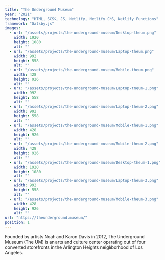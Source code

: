 ```yaml
---
title: "The Underground Museum"
year: "2021"
technology: "HTML, SCSS, JS, Netlify, Netlify CMS, Netlify Functions"
framework: "Gatsby.js"
images:
  - url: "/assets/projects/the-underground-museum/Desktop-theum.png"
    width: 1920
    height: 1080
    alt: ""
  - url: "/assets/projects/the-underground-museum/Laptop-theum.png"
    width: 992
    height: 558
    alt: ""
  - url: "/assets/projects/the-underground-museum/Mobile-theum.png"
    width: 428
    height: 926
    alt: ""
  - url: "/assets/projects/the-underground-museum/Laptop-theum-1.png"
    width: 992
    height: 558
    alt: ""
  - url: "/assets/projects/the-underground-museum/Laptop-theum-2.png"
    width: 992
    height: 558
    alt: ""
  - url: "/assets/projects/the-underground-museum/Mobile-theum-1.png"
    width: 428
    height: 926
    alt: ""
  - url: "/assets/projects/the-underground-museum/Mobile-theum-2.png"
    width: 428
    height: 926
    alt: ""
  - url: "/assets/projects/the-underground-museum/Desktop-theum-1.png"
    width: 1920
    height: 1080
    alt: ""
  - url: "/assets/projects/the-underground-museum/Laptop-theum-3.png"
    width: 992
    height: 558
    alt: ""
  - url: "/assets/projects/the-underground-museum/Mobile-theum-3.png"
    width: 428
    height: 926
    alt: ""
url: "https://theunderground.museum/"
position: 1
---
```


Founded by artists Noah and Karon Davis in 2012, The Underground Museum (The UM) is an arts and culture center operating out of four converted storefronts in the Arlington Heights neighborhood of Los Angeles.
